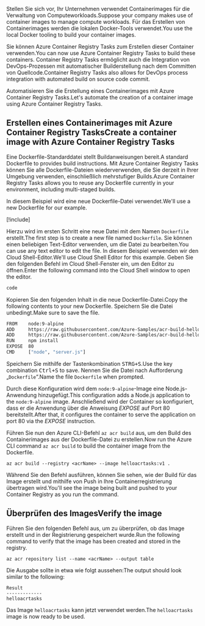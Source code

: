 <span data-ttu-id="5e517-101">Stellen Sie sich vor, Ihr Unternehmen verwendet Containerimages für die Verwaltung von Computeworkloads.</span><span class="sxs-lookup"><span data-stu-id="5e517-101">Suppose your company makes use of container images to manage compute workloads.</span></span> <span data-ttu-id="5e517-102">Für das Erstellen von Containerimages werden die lokalen Docker-Tools verwendet.</span><span class="sxs-lookup"><span data-stu-id="5e517-102">You use the local Docker tooling to build your container images.</span></span>

<span data-ttu-id="5e517-103">Sie können Azure Container Registry Tasks zum Erstellen dieser Container verwenden.</span><span class="sxs-lookup"><span data-stu-id="5e517-103">You can now use Azure Container Registry Tasks to build these containers.</span></span> <span data-ttu-id="5e517-104">Container Registry Tasks ermöglicht auch die Integration von DevOps-Prozessen mit automatischer Builderstellung nach dem Committen von Quellcode.</span><span class="sxs-lookup"><span data-stu-id="5e517-104">Container Registry Tasks also allows for DevOps process integration with automated build on source code commit.</span></span>

<span data-ttu-id="5e517-105">Automatisieren Sie die Erstellung eines Containerimages mit Azure Container Registry Tasks.</span><span class="sxs-lookup"><span data-stu-id="5e517-105">Let's automate the creation of a container image using Azure Container Registry Tasks.</span></span>

## <a name="create-a-container-image-with-azure-container-registry-tasks"></a><span data-ttu-id="5e517-106">Erstellen eines Containerimages mit Azure Container Registry Tasks</span><span class="sxs-lookup"><span data-stu-id="5e517-106">Create a container image with Azure Container Registry Tasks</span></span>

<span data-ttu-id="5e517-107">Eine Dockerfile-Standarddatei stellt Buildanweisungen bereit.</span><span class="sxs-lookup"><span data-stu-id="5e517-107">A standard Dockerfile to provides build instructions.</span></span> <span data-ttu-id="5e517-108">Mit Azure Container Registry Tasks können Sie alle Dockerfile-Dateien wiederverwenden, die Sie derzeit in Ihrer Umgebung verwenden, einschließlich mehrstufiger Builds.</span><span class="sxs-lookup"><span data-stu-id="5e517-108">Azure Container Registry Tasks allows you to reuse any Dockerfile currently in your environment, including multi-staged builds.</span></span>

<span data-ttu-id="5e517-109">In diesem Beispiel wird eine neue Dockerfile-Datei verwendet.</span><span class="sxs-lookup"><span data-stu-id="5e517-109">We'll use a new Dockerfile for our example.</span></span>

<!-- Activate the sandbox -->
[!include[](../../../includes/azure-sandbox-activate.md)]

<span data-ttu-id="5e517-110">Hierzu wird im ersten Schritt eine neue Datei mit dem Namen `Dockerfile` erstellt.</span><span class="sxs-lookup"><span data-stu-id="5e517-110">The first step is to create a new file named `Dockerfile`.</span></span> <span data-ttu-id="5e517-111">Sie können einen beliebigen Text-Editor verwenden, um die Datei zu bearbeiten.</span><span class="sxs-lookup"><span data-stu-id="5e517-111">You can use any text editor to edit the file.</span></span> <span data-ttu-id="5e517-112">In diesem Beispiel verwenden wir den Cloud Shell-Editor.</span><span class="sxs-lookup"><span data-stu-id="5e517-112">We'll use Cloud Shell Editor for this example.</span></span> <span data-ttu-id="5e517-113">Geben Sie den folgenden Befehl im Cloud Shell-Fenster ein, um den Editor zu öffnen.</span><span class="sxs-lookup"><span data-stu-id="5e517-113">Enter the following command into the Cloud Shell window to open the editor.</span></span>

```bash
code
```

<span data-ttu-id="5e517-114">Kopieren Sie den folgenden Inhalt in die neue Dockerfile-Datei.</span><span class="sxs-lookup"><span data-stu-id="5e517-114">Copy the following contents to your new Dockerfile.</span></span> <span data-ttu-id="5e517-115">Speichern Sie die Datei unbedingt.</span><span class="sxs-lookup"><span data-stu-id="5e517-115">Make sure to save the file.</span></span>

```bash
FROM    node:9-alpine
ADD     https://raw.githubusercontent.com/Azure-Samples/acr-build-helloworld-node/master/package.json /
ADD     https://raw.githubusercontent.com/Azure-Samples/acr-build-helloworld-node/master/server.js /
RUN     npm install
EXPOSE  80
CMD     ["node", "server.js"]
```

<span data-ttu-id="5e517-116">Speichern Sie mithilfe der Tastenkombination <kbd>STRG+S</kbd>.</span><span class="sxs-lookup"><span data-stu-id="5e517-116">Use the key combination <kbd>Ctrl+S</kbd> to save.</span></span> <span data-ttu-id="5e517-117">Nennen Sie die Datei nach Aufforderung „`Dockerfile`“.</span><span class="sxs-lookup"><span data-stu-id="5e517-117">Name the file `Dockerfile` when prompted.</span></span>

<span data-ttu-id="5e517-118">Durch diese Konfiguration wird dem `node:9-alpine`-Image eine Node.js-Anwendung hinzugefügt.</span><span class="sxs-lookup"><span data-stu-id="5e517-118">This configuration adds a Node.js application to the `node:9-alpine` image.</span></span> <span data-ttu-id="5e517-119">Anschließend wird der Container so konfiguriert, dass er die Anwendung über die Anweisung *EXPOSE* auf Port 80 bereitstellt.</span><span class="sxs-lookup"><span data-stu-id="5e517-119">After that, it configures the container to serve the application on port 80 via the *EXPOSE* instruction.</span></span>

<span data-ttu-id="5e517-120">Führen Sie nun den Azure CLI-Befehl `az acr build` aus, um den Build des Containerimages aus der Dockerfile-Datei zu erstellen.</span><span class="sxs-lookup"><span data-stu-id="5e517-120">Now run the Azure CLI command `az acr build` to build the container image from the Dockerfile.</span></span>

```azurecli
az acr build --registry <acrName> --image helloacrtasks:v1 .
```

<span data-ttu-id="5e517-121">Während Sie den Befehl ausführen, können Sie sehen, wie der Build für das Image erstellt und mithilfe von Push in Ihre Containerregistrierung übertragen wird.</span><span class="sxs-lookup"><span data-stu-id="5e517-121">You'll see the image being built and pushed to your Container Registry as you run the command.</span></span>

## <a name="verify-the-image"></a><span data-ttu-id="5e517-122">Überprüfen des Images</span><span class="sxs-lookup"><span data-stu-id="5e517-122">Verify the image</span></span>

<span data-ttu-id="5e517-123">Führen Sie den folgenden Befehl aus, um zu überprüfen, ob das Image erstellt und in der Registrierung gespeichert wurde.</span><span class="sxs-lookup"><span data-stu-id="5e517-123">Run the following command to verify that the image has been created and stored in the registry.</span></span>

```azurecli
az acr repository list --name <acrName> --output table
```

<span data-ttu-id="5e517-124">Die Ausgabe sollte in etwa wie folgt aussehen:</span><span class="sxs-lookup"><span data-stu-id="5e517-124">The output should look similar to the following:</span></span>

```console
Result
-------------
helloacrtasks
```

<span data-ttu-id="5e517-125">Das Image `helloacrtasks` kann jetzt verwendet werden.</span><span class="sxs-lookup"><span data-stu-id="5e517-125">The `helloacrtasks` image is now ready to be used.</span></span>

